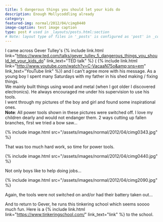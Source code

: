 ```yaml
---
title: 5 dangerous things you should let your kids do
description: Enough Mollycoddling already
category: 
featured-img: normal/2012/04/cimg0440
image-caption: test image caption
type: post # used in _layouts/posts.html:section
# Note: layout type of files in '_posts' is configured as 'post' in _config.yml
---
```

<!--
<video muted autoplay controls src="{{ site.baseurl }}/assets/images/normal/2012/04/Gever_Tulley_TED.mp4" width="320" height="200"></video>
-->
I came across Gever Tulley's {% include link.html link="https://www.ted.com/talks/gever_tulley_5_dangerous_things_you_should_let_your_kids_do" link_text="TED talk" %} (
 {% include link.html link="http://www.youtube.com/watch?v=C-VacaaN75o&amp;sns=em" link_text="YouTube link" %}) and I can't agree more with his message. As a young boy I spent many Saturdays with my father in his shed making / fixing things. <br>
We mainly built things using wood and metal (when I got older I discovered electronics). He always encouraged me under his supervision to use his tools.<br> 
I went through my pictures of the boy and girl and found some inspirational ones.<br>
**Note**: All power tools shown in these pictures were switched off. I love my children dearly and would not endanger them.
2 ways cutting up fallen branches, first we tried a bow saw...

{% include image.html src="/assets/images/normal/2012/04/cimg0343.jpg" %}

That was too much hard work, so time for power tools.

{% include image.html src="/assets/images/normal/2012/04/cimg0440.jpg" %}

Not only boys like to help doing jobs...

{% include image.html src="/assets/images/normal/2012/04/cimg2090.jpg" %}

Again, the tools were not switched on and/or had their battery taken out...

And to return to Gever, he runs this tinkering school which seems soooo much fun. Here is a {% include link.html link="https://www.tinkeringschool.com/" link_text="link" %} to the school.

